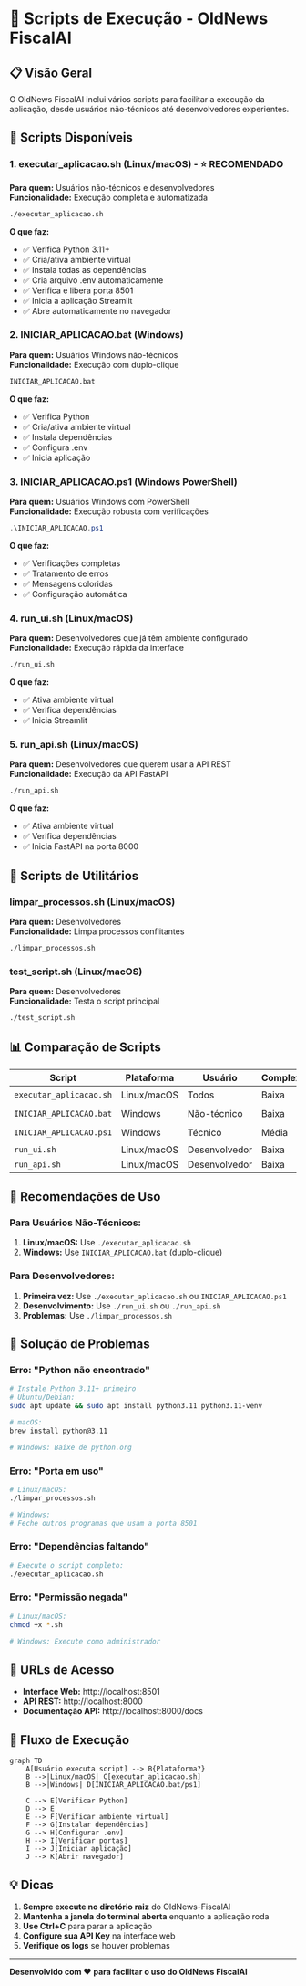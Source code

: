 # 🚀 Scripts de Execução - OldNews FiscalAI

## 📋 Visão Geral

O OldNews FiscalAI inclui vários scripts para facilitar a execução da aplicação, desde usuários não-técnicos até desenvolvedores experientes.

## 🎯 Scripts Disponíveis

### 1. **executar_aplicacao.sh** (Linux/macOS) - ⭐ **RECOMENDADO**

**Para quem:** Usuários não-técnicos e desenvolvedores  
**Funcionalidade:** Execução completa e automatizada

```bash
./executar_aplicacao.sh
```

**O que faz:**
- ✅ Verifica Python 3.11+
- ✅ Cria/ativa ambiente virtual
- ✅ Instala todas as dependências
- ✅ Cria arquivo .env automaticamente
- ✅ Verifica e libera porta 8501
- ✅ Inicia a aplicação Streamlit
- ✅ Abre automaticamente no navegador

### 2. **INICIAR_APLICACAO.bat** (Windows)

**Para quem:** Usuários Windows não-técnicos  
**Funcionalidade:** Execução com duplo-clique

```cmd
INICIAR_APLICACAO.bat
```

**O que faz:**
- ✅ Verifica Python
- ✅ Cria/ativa ambiente virtual
- ✅ Instala dependências
- ✅ Configura .env
- ✅ Inicia aplicação

### 3. **INICIAR_APLICACAO.ps1** (Windows PowerShell)

**Para quem:** Usuários Windows com PowerShell  
**Funcionalidade:** Execução robusta com verificações

```powershell
.\INICIAR_APLICACAO.ps1
```

**O que faz:**
- ✅ Verificações completas
- ✅ Tratamento de erros
- ✅ Mensagens coloridas
- ✅ Configuração automática

### 4. **run_ui.sh** (Linux/macOS)

**Para quem:** Desenvolvedores que já têm ambiente configurado  
**Funcionalidade:** Execução rápida da interface

```bash
./run_ui.sh
```

**O que faz:**
- ✅ Ativa ambiente virtual
- ✅ Verifica dependências
- ✅ Inicia Streamlit

### 5. **run_api.sh** (Linux/macOS)

**Para quem:** Desenvolvedores que querem usar a API REST  
**Funcionalidade:** Execução da API FastAPI

```bash
./run_api.sh
```

**O que faz:**
- ✅ Ativa ambiente virtual
- ✅ Verifica dependências
- ✅ Inicia FastAPI na porta 8000

## 🔧 Scripts de Utilitários

### **limpar_processos.sh** (Linux/macOS)

**Para quem:** Desenvolvedores  
**Funcionalidade:** Limpa processos conflitantes

```bash
./limpar_processos.sh
```

### **test_script.sh** (Linux/macOS)

**Para quem:** Desenvolvedores  
**Funcionalidade:** Testa o script principal

```bash
./test_script.sh
```

## 📊 Comparação de Scripts

| Script | Plataforma | Usuário | Complexidade | Funcionalidades |
|--------|------------|---------|--------------|-----------------|
| `executar_aplicacao.sh` | Linux/macOS | Todos | Baixa | ⭐ Completa |
| `INICIAR_APLICACAO.bat` | Windows | Não-técnico | Baixa | ⭐ Completa |
| `INICIAR_APLICACAO.ps1` | Windows | Técnico | Média | ⭐ Completa |
| `run_ui.sh` | Linux/macOS | Desenvolvedor | Baixa | Interface |
| `run_api.sh` | Linux/macOS | Desenvolvedor | Baixa | API |

## 🎯 Recomendações de Uso

### **Para Usuários Não-Técnicos:**

1. **Linux/macOS:** Use `./executar_aplicacao.sh`
2. **Windows:** Use `INICIAR_APLICACAO.bat` (duplo-clique)

### **Para Desenvolvedores:**

1. **Primeira vez:** Use `./executar_aplicacao.sh` ou `INICIAR_APLICACAO.ps1`
2. **Desenvolvimento:** Use `./run_ui.sh` ou `./run_api.sh`
3. **Problemas:** Use `./limpar_processos.sh`

## 🚨 Solução de Problemas

### **Erro: "Python não encontrado"**
```bash
# Instale Python 3.11+ primeiro
# Ubuntu/Debian:
sudo apt update && sudo apt install python3.11 python3.11-venv

# macOS:
brew install python@3.11

# Windows: Baixe de python.org
```

### **Erro: "Porta em uso"**
```bash
# Linux/macOS:
./limpar_processos.sh

# Windows:
# Feche outros programas que usam a porta 8501
```

### **Erro: "Dependências faltando"**
```bash
# Execute o script completo:
./executar_aplicacao.sh
```

### **Erro: "Permissão negada"**
```bash
# Linux/macOS:
chmod +x *.sh

# Windows: Execute como administrador
```

## 📱 URLs de Acesso

- **Interface Web:** http://localhost:8501
- **API REST:** http://localhost:8000
- **Documentação API:** http://localhost:8000/docs

## 🔄 Fluxo de Execução

```mermaid
graph TD
    A[Usuário executa script] --> B{Plataforma?}
    B -->|Linux/macOS| C[executar_aplicacao.sh]
    B -->|Windows| D[INICIAR_APLICACAO.bat/ps1]
    
    C --> E[Verificar Python]
    D --> E
    E --> F[Verificar ambiente virtual]
    F --> G[Instalar dependências]
    G --> H[Configurar .env]
    H --> I[Verificar portas]
    I --> J[Iniciar aplicação]
    J --> K[Abrir navegador]
```

## 💡 Dicas

1. **Sempre execute no diretório raiz** do OldNews-FiscalAI
2. **Mantenha a janela do terminal aberta** enquanto a aplicação roda
3. **Use Ctrl+C** para parar a aplicação
4. **Configure sua API Key** na interface web
5. **Verifique os logs** se houver problemas

---

**Desenvolvido com ❤️ para facilitar o uso do OldNews FiscalAI**
